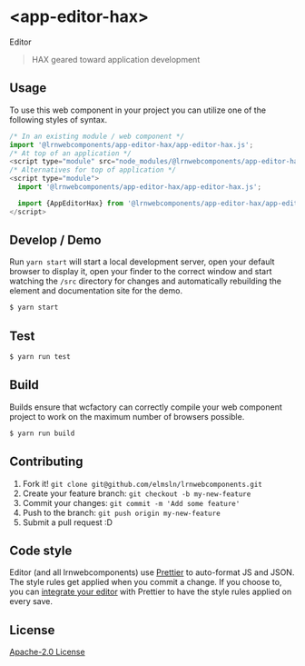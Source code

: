 # &lt;app-editor-hax&gt;

Editor
> HAX geared toward application development

## Usage
To use this web component in your project you can utilize one of the following styles of syntax.

```js
/* In an existing module / web component */
import '@lrnwebcomponents/app-editor-hax/app-editor-hax.js';
/* At top of an application */
<script type="module" src="node_modules/@lrnwebcomponents/app-editor-hax/app-editor-hax.js"></script>
/* Alternatives for top of application */
<script type="module">
  import '@lrnwebcomponents/app-editor-hax/app-editor-hax.js';

  import {AppEditorHax} from '@lrnwebcomponents/app-editor-hax/app-editor-hax.js';
</script>
```

## Develop / Demo
Run `yarn start` will start a local development server, open your default browser to display it, open your finder to the correct window and start watching the `/src` directory for changes and automatically rebuilding the element and documentation site for the demo.
```bash
$ yarn start
```

## Test

```bash
$ yarn run test
```

## Build
Builds ensure that wcfactory can correctly compile your web component project to
work on the maximum number of browsers possible.
```bash
$ yarn run build
```

## Contributing

1. Fork it! `git clone git@github.com/elmsln/lrnwebcomponents.git`
2. Create your feature branch: `git checkout -b my-new-feature`
3. Commit your changes: `git commit -m 'Add some feature'`
4. Push to the branch: `git push origin my-new-feature`
5. Submit a pull request :D

## Code style

Editor (and all lrnwebcomponents) use [Prettier][prettier] to auto-format JS and JSON.  The style rules get applied when you commit a change.  If you choose to, you can [integrate your editor][prettier-ed] with Prettier to have the style rules applied on every save.

[prettier]: https://github.com/prettier/prettier/
[prettier-ed]: https://github.com/prettier/prettier/#editor-integration
[polyserve]: https://github.com/Polymer/polyserve
[web-component-tester]: https://github.com/Polymer/web-component-tester

## License
[Apache-2.0 License](http://opensource.org/licenses/Apache-2.0)